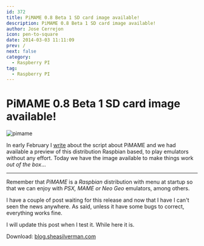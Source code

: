 ```yaml
---
id: 372
title: PiMAME 0.8 Beta 1 SD card image available!
description: PiMAME 0.8 Beta 1 SD card image available!
author: Jose Cerrejon
icon: pen-to-square
date: 2014-03-03 11:11:09
prev: /
next: false
category:
  - Raspberry PI
tag:
  - Raspberry PI
---
```


# PiMAME 0.8 Beta 1 SD card image available!

![pimame](/images/mame.jpg)

In early February I [write](/post.php?id=360) about the script about PiMAME and we had available a preview of this distribution Raspbian based, to play emulators without any effort. Today we have the image available to make things work *out of the box*...

- - -
Remember that *PiMAME* is a *Raspbian* distribution with menu at startup so that we can enjoy with *PSX, MAME or Neo Geo* emulators, among others. 

I have a couple of post waiting for this release and now that I have I can't seen the news anywhere. As said, unless it have some bugs to correct, everything works fine. 

I will update this post when I test it. While here it is.

Download: [blog.sheasilverman.com](http://pimame.org/releases/latest.php)